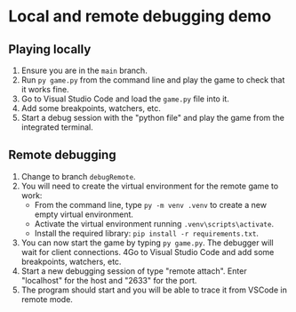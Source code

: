 # Local and remote debugging demo

## Playing locally

1. Ensure you are in the `main` branch.
2. Run `py game.py` from the command line and play the game to check that it works fine.
3. Go to Visual Studio Code and load the `game.py` file into it.
4. Add some breakpoints, watchers, etc.
5. Start a debug session with the "python file" and play the game from the integrated terminal.

## Remote debugging

1. Change to branch `debugRemote`.
2. You will need to create the virtual environment for the remote game to work:
    * From the command line, type `py -m venv .venv` to create a new empty virtual environment.
    * Activate the virtual environment running `.venv\scripts\activate`.
    * Install the required library: `pip install -r requirements.txt`.
3. You can now start the game by typing `py game.py`. The debugger will wait for client connections.
4Go to Visual Studio Code and add some breakpoints, watchers, etc.
5. Start a new debugging session of type "remote attach". Enter "localhost" for the host and "2633" for the port.
6. The program should start and you will be able to trace it from VSCode in remote mode.

